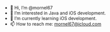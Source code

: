 - 👋 Hi, I’m @mornel67
- 👀 I’m interested in Java and iOS development.
- 🌱 I’m currently learning iOS development.
- 📫 How to reach me: mornel67@icloud.com

<!---
mornel67/mornel67 is a ✨ special ✨ repository because its `README.md` (this file) appears on your GitHub profile.
You can click the Preview link to take a look at your changes.
--->
